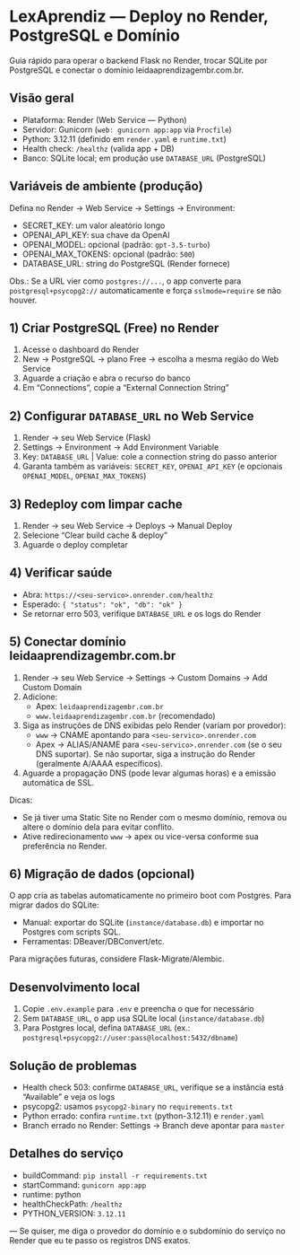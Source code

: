 # LexAprendiz — Deploy no Render, PostgreSQL e Domínio

Guia rápido para operar o backend Flask no Render, trocar SQLite por PostgreSQL e conectar o domínio leidaaprendizagembr.com.br.

## Visão geral
- Plataforma: Render (Web Service — Python)
- Servidor: Gunicorn (`web: gunicorn app:app` via `Procfile`)
- Python: 3.12.11 (definido em `render.yaml` e `runtime.txt`)
- Health check: `/healthz` (valida app + DB)
- Banco: SQLite local; em produção use `DATABASE_URL` (PostgreSQL)

## Variáveis de ambiente (produção)
Defina no Render → Web Service → Settings → Environment:
- SECRET_KEY: um valor aleatório longo
- OPENAI_API_KEY: sua chave da OpenAI
- OPENAI_MODEL: opcional (padrão: `gpt-3.5-turbo`)
- OPENAI_MAX_TOKENS: opcional (padrão: `500`)
- DATABASE_URL: string do PostgreSQL (Render fornece)

Obs.: Se a URL vier como `postgres://...`, o app converte para `postgresql+psycopg2://` automaticamente e força `sslmode=require` se não houver.

## 1) Criar PostgreSQL (Free) no Render
1. Acesse o dashboard do Render
2. New → PostgreSQL → plano Free → escolha a mesma região do Web Service
3. Aguarde a criação e abra o recurso do banco
4. Em “Connections”, copie a “External Connection String”

## 2) Configurar `DATABASE_URL` no Web Service
1. Render → seu Web Service (Flask)
2. Settings → Environment → Add Environment Variable
3. Key: `DATABASE_URL` | Value: cole a connection string do passo anterior
4. Garanta também as variáveis: `SECRET_KEY`, `OPENAI_API_KEY` (e opcionais `OPENAI_MODEL`, `OPENAI_MAX_TOKENS`)

## 3) Redeploy com limpar cache
1. Render → seu Web Service → Deploys → Manual Deploy
2. Selecione “Clear build cache & deploy”
3. Aguarde o deploy completar

## 4) Verificar saúde
- Abra: `https://<seu-servico>.onrender.com/healthz`
- Esperado: `{ "status": "ok", "db": "ok" }`
- Se retornar erro 503, verifique `DATABASE_URL` e os logs do Render

## 5) Conectar domínio leidaaprendizagembr.com.br
1. Render → seu Web Service → Settings → Custom Domains → Add Custom Domain
2. Adicione:
   - Apex: `leidaaprendizagembr.com.br`
   - `www.leidaaprendizagembr.com.br` (recomendado)
3. Siga as instruções de DNS exibidas pelo Render (variam por provedor):
   - `www` → CNAME apontando para `<seu-servico>.onrender.com`
   - Apex → ALIAS/ANAME para `<seu-servico>.onrender.com` (se o seu DNS suportar). Se não suportar, siga a instrução do Render (geralmente A/AAAA específicos).
4. Aguarde a propagação DNS (pode levar algumas horas) e a emissão automática de SSL.

Dicas:
- Se já tiver uma Static Site no Render com o mesmo domínio, remova ou altere o domínio dela para evitar conflito.
- Ative redirecionamento `www` → apex ou vice-versa conforme sua preferência no Render.

## 6) Migração de dados (opcional)
O app cria as tabelas automaticamente no primeiro boot com Postgres. Para migrar dados do SQLite:
- Manual: exportar do SQLite (`instance/database.db`) e importar no Postgres com scripts SQL.
- Ferramentas: DBeaver/DBConvert/etc.

Para migrações futuras, considere Flask-Migrate/Alembic.

## Desenvolvimento local
1. Copie `.env.example` para `.env` e preencha o que for necessário
2. Sem `DATABASE_URL`, o app usa SQLite local (`instance/database.db`)
3. Para Postgres local, defina `DATABASE_URL` (ex.: `postgresql+psycopg2://user:pass@localhost:5432/dbname`)

## Solução de problemas
- Health check 503: confirme `DATABASE_URL`, verifique se a instância está “Available” e veja os logs
- psycopg2: usamos `psycopg2-binary` no `requirements.txt`
- Python errado: confira `runtime.txt` (python-3.12.11) e `render.yaml`
- Branch errado no Render: Settings → Branch deve apontar para `master`

## Detalhes do serviço
- buildCommand: `pip install -r requirements.txt`
- startCommand: `gunicorn app:app`
- runtime: python
- healthCheckPath: `/healthz`
- PYTHON_VERSION: `3.12.11`

—
Se quiser, me diga o provedor do domínio e o subdomínio do serviço no Render que eu te passo os registros DNS exatos.
